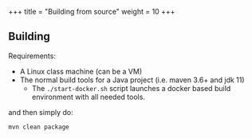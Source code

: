 +++
title = "Building from source"
weight = 10
+++
## Building
Requirements:
- A Linux class machine (can be a VM)
- The normal build tools for a Java project (i.e. maven 3.6+ and jdk 11)
  - The `./start-docker.sh` script launches a docker based build environment with all needed tools.

and then simply do:

```bash
mvn clean package
```
